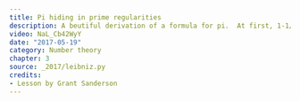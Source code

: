```yaml
---
title: Pi hiding in prime regularities
description: A beutiful derivation of a formula for pi.  At first, 1-1/3+1/5-1/7+1/9-.... seems unrelated to circles, but in fact there is a circle hiding here, as well as some interesting facts about prime numbers in the context of complex numbers.
video: NaL_Cb42WyY
date: "2017-05-19"
category: Number theory
chapter: 3
source: _2017/leibniz.py
credits:
- Lesson by Grant Sanderson
---
```

